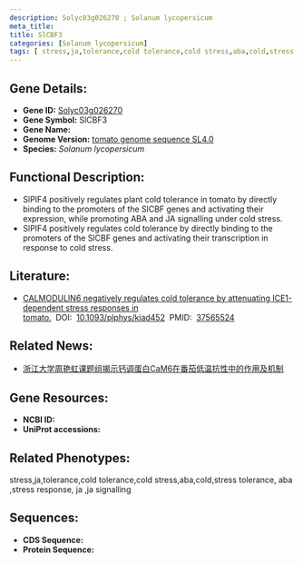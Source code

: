 ```yaml
---
description: Solyc03g026270 ; Solanum lycopersicum
meta_title:
title: SlCBF3
categories: [Solanum lycopersicum]
tags: [ stress,ja,tolerance,cold tolerance,cold stress,aba,cold,stress tolerance, aba ,stress response, ja ,ja signalling ]
---
```


## Gene Details:
- **Gene ID:**	[Solyc03g026270]()
- **Gene Symbol:** SlCBF3
- **Gene Name:** 
- **Genome Version:** [tomato genome sequence SL4.0]()
- **Species:** *Solanum lycopersicum*

## Functional Description:
   - SlPIF4 positively regulates plant cold tolerance in tomato by directly binding to the promoters of the SlCBF genes and activating their expression, while promoting ABA and JA signalling under cold stress.
   - SlPIF4 positively regulates cold tolerance by directly binding to the promoters of the SlCBF genes and activating their transcription in response to cold stress.

## Literature:
   - [CALMODULIN6 negatively regulates cold tolerance by attenuating ICE1-dependent stress responses in tomato.]( https://academic.oup.com/plphys/article/193/3/2105/7241101?login=true)&nbsp;&nbsp;DOI:&nbsp;&nbsp;[10.1093/plphys/kiad452](https://academic.oup.com/plphys/article/193/3/2105/7241101?login=true)&nbsp;&nbsp;PMID:&nbsp;&nbsp;[37565524](https://pubmed.ncbi.nlm.nih.gov/37565524/)

## Related News:
   - [浙江大学周艳虹课题组揭示钙调蛋白CaM6在番茄低温抗性中的作用及机制](https://mp.weixin.qq.com/s?__biz=MzIyOTY2NDYyNQ==&mid=2247578704&idx=5&sn=a312fe139ef16f6b728a6bc78a631402&chksm=e9959f152522f92754babec7469c5f50a0d02d3b0dee4ae9d0661b964bf54569fd7725922f31&scene=27#wechat_redirect)

## Gene Resources:
- **NCBI ID:** [](https://www.ncbi.nlm.nih.gov/gene/?term=)
- **UniProt accessions:** [](https://www.uniprot.org/uniprotkb//entry)

## Related Phenotypes:
stress,ja,tolerance,cold tolerance,cold stress,aba,cold,stress tolerance, aba ,stress response, ja ,ja signalling

## Sequences:
- **CDS Sequence:**
- **Protein Sequence:**
